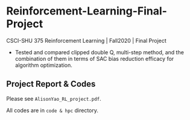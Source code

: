 # Reinforcement-Learning-Final-Project

CSCI-SHU 375 Reinforcement Learning | Fall2020 | Final Project

- Tested and compared clipped double Q, multi-step method, and the combination of them in terms of SAC bias reduction efficacy for algorithm optimization.

## Project Report & Codes

Please see `AlisonYao_RL_project.pdf`.

All codes are in `code & hpc` directory.

